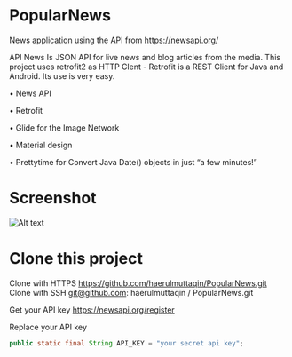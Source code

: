 # PopularNews
News application using the API from https://newsapi.org/

API News Is JSON API for live news and blog articles from the media.
This project uses retrofit2 as HTTP Clent - 
Retrofit is a REST Client for Java and Android. Its use is very easy.

• News API

• Retrofit

• Glide for the Image Network

• Material design

• Prettytime for Convert Java Date() objects in just “a few minutes!”

# Screenshot
![Alt text](https://github.com/haerulmuttaqin/PopularNews/blob/master/Screenshot-NewsApp-Copy.png?raw=true "Title")

# Clone this project
Clone with HTTPS
https://github.com/haerulmuttaqin/PopularNews.git
Clone with SSH
git@github.com: haerulmuttaqin / PopularNews.git

Get your API key
https://newsapi.org/register

Replace your API key
```java
public static final String API_KEY = "your secret api key";

```

